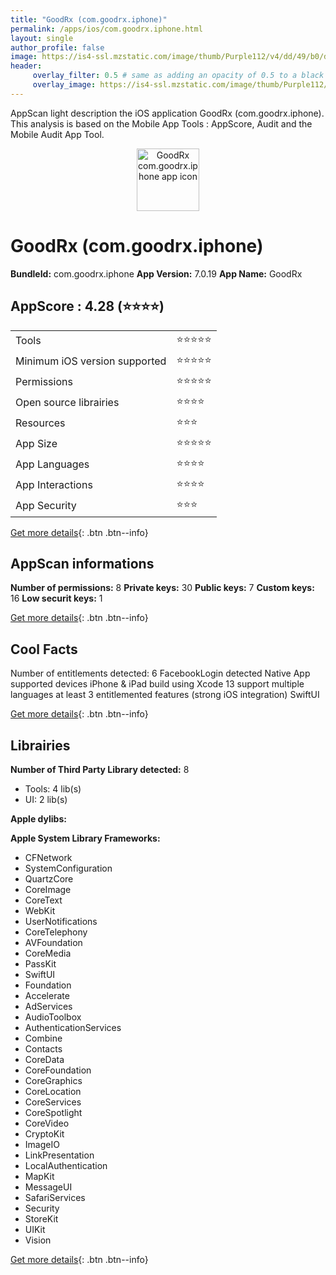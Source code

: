 ```yaml
---
title: "GoodRx (com.goodrx.iphone)"
permalink: /apps/ios/com.goodrx.iphone.html
layout: single
author_profile: false
image: https://is4-ssl.mzstatic.com/image/thumb/Purple112/v4/dd/49/b0/dd49b0f4-78ea-e3ca-4fae-51984bbdae22/AppIcon-1x_U007emarketing-0-7-0-85-220.png/512x512bb.jpg
header: 
     overlay_filter: 0.5 # same as adding an opacity of 0.5 to a black background
     overlay_image: https://is4-ssl.mzstatic.com/image/thumb/Purple112/v4/dd/49/b0/dd49b0f4-78ea-e3ca-4fae-51984bbdae22/AppIcon-1x_U007emarketing-0-7-0-85-220.png/512x512bb.jpg
---
```

AppScan light description the iOS application GoodRx (com.goodrx.iphone). This analysis is based on the Mobile App Tools : AppScore, Audit and the Mobile Audit App Tool.

  
  
<div style="text-align: center;"><img src="https://is4-ssl.mzstatic.com/image/thumb/Purple112/v4/dd/49/b0/dd49b0f4-78ea-e3ca-4fae-51984bbdae22/AppIcon-1x_U007emarketing-0-7-0-85-220.png/512x512bb.jpg" width="100" height="100" alt="GoodRx com.goodrx.iphone app icon"></div>  
  
# GoodRx (com.goodrx.iphone)

**BundleId:** com.goodrx.iphone
**App Version:** 7.0.19
**App Name:** GoodRx


## AppScore : 4.28 (⭐️⭐️⭐️⭐️) 

<table>
<tr><td> Tools </td><td> ⭐️⭐️⭐️⭐️⭐️ </td></tr>
<tr><td> Minimum iOS version supported </td><td> ⭐️⭐️⭐️⭐️⭐️ </td></tr>
<tr><td> Permissions </td><td> ⭐️⭐️⭐️⭐️⭐️ </td></tr>
<tr><td> Open source librairies </td><td> ⭐️⭐️⭐️⭐️ </td></tr>
<tr><td> Resources </td><td> ⭐️⭐️⭐️ </td></tr>
<tr><td> App Size </td><td> ⭐️⭐️⭐️⭐️⭐️ </td></tr>
<tr><td> App Languages </td><td> ⭐️⭐️⭐️⭐️ </td></tr>
<tr><td> App Interactions </td><td> ⭐️⭐️⭐️⭐️ </td></tr>
<tr><td> App Security </td><td> ⭐️⭐️⭐️ </td></tr>
</table>

[Get more details](/pricing.html){: .btn .btn--info}  
  
## AppScan informations 

**Number of permissions:** 8
**Private keys:** 30
**Public keys:** 7
**Custom keys:** 16
**Low securit keys:** 1
  
[Get more details](/pricing.html){: .btn .btn--info}

## Cool Facts

Number of entitlements detected: 6
FacebookLogin detected
Native App
supported devices iPhone & iPad
build using Xcode 13
support multiple languages
at least 3 entitlemented features (strong iOS integration)
SwiftUI
  
[Get more details](/pricing.html){: .btn .btn--info}

## Librairies 
**Number of Third Party Library detected:** 8
- Tools: 4 lib(s)
- UI: 2 lib(s)

**Apple dylibs:**


**Apple System Library Frameworks:**
- CFNetwork
- SystemConfiguration
- QuartzCore
- CoreImage
- CoreText
- WebKit
- UserNotifications
- CoreTelephony
- AVFoundation
- CoreMedia
- PassKit
- SwiftUI
- Foundation
- Accelerate
- AdServices
- AudioToolbox
- AuthenticationServices
- Combine
- Contacts
- CoreData
- CoreFoundation
- CoreGraphics
- CoreLocation
- CoreServices
- CoreSpotlight
- CoreVideo
- CryptoKit
- ImageIO
- LinkPresentation
- LocalAuthentication
- MapKit
- MessageUI
- SafariServices
- Security
- StoreKit
- UIKit
- Vision


  
[Get more details](/pricing.html){: .btn .btn--info}

